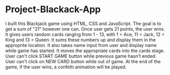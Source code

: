 # Project-Blackack-App

I built this Blackjack game using HTML, CSS and JavaScript.
The goal is to get a sum of "21" however one can.
Once user gets 21 points, the user wins.
It gives users random cards ranging from 1 - 13, with 1 = Ace, 11 = Jack, 12 = King and 13 = Queen.
It sums these numbers up and display them in the approprite location.
It also takes name input from user and display name while game has started.
It moves the appropriate cards into the cards stage.
User can't click START GAME button while previous game hasn't ended.
User can't click on NEW CARD button while out of game.
At the end of the game, if the user wins, a confetti animation will be played.

